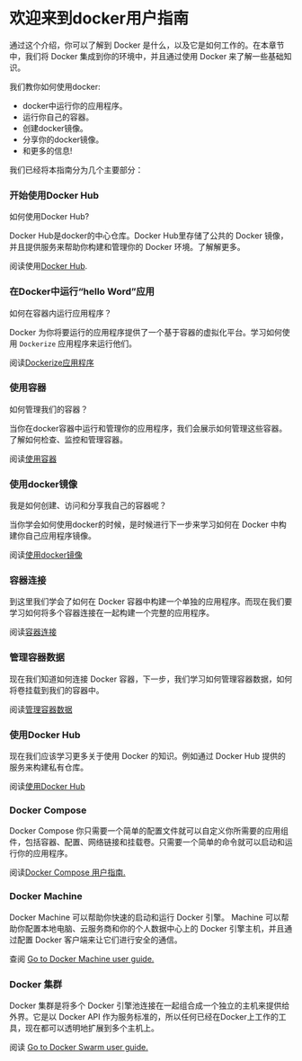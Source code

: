 欢迎来到docker用户指南
===

通过这个介绍，你可以了解到 Docker 是什么，以及它是如何工作的。在本章节中，我们将 Docker 集成到你的环境中，并且通过使用 Docker 来了解一些基础知识。

我们教你如何使用docker:

- docker中运行你的应用程序。
- 运行你自己的容器。
- 创建docker镜像。
- 分享你的docker镜像。
- 和更多的信息!

我们已经将本指南分为几个主要部分：

### 开始使用Docker Hub

如何使用Docker Hub?

Docker Hub是docker的中心仓库。Docker Hub里存储了公共的 Docker 镜像，并且提供服务来帮助你构建和管理你的 Docker 环境。了解解更多。

阅读使用[Docker Hub](dockerhub.md).

### 在Docker中运行“hello Word”应用

如何在容器内运行应用程序？

Docker 为你将要运行的应用程序提供了一个基于容器的虚拟化平台。学习如何使用 `Dockerize` 应用程序来运行他们。

阅读[Dockerize应用程序](dockerizing.md)

### 使用容器

如何管理我们的容器？

当你在docker容器中运行和管理你的应用程序，我们会展示如何管理这些容器。了解如何检查、监控和管理容器。

阅读[使用容器](usingdocker.md)

### 使用docker镜像

我是如何创建、访问和分享我自己的容器呢？

当你学会如何使用docker的时候，是时候进行下一步来学习如何在 Docker 中构建你自己应用程序镜像。

阅读[使用docker镜像](dockerimages.md)

### 容器连接

到这里我们学会了如何在 Docker 容器中构建一个单独的应用程序。而现在我们要学习如何将多个容器连接在一起构建一个完整的应用程序。

阅读[容器连接](dockerlinks.md)

### 管理容器数据

现在我们知道如何连接 Docker 容器，下一步，我们学习如何管理容器数据，如何将卷挂载到我们的容器中。

阅读[管理容器数据](dockervolumes.md)

### 使用Docker Hub

现在我们应该学习更多关于使用 Docker 的知识。例如通过 Docker Hub 提供的服务来构建私有仓库。

阅读[使用Docker Hub](dockerrepos.md)

### Docker Compose

Docker Compose 你只需要一个简单的配置文件就可以自定义你所需要的应用组件，包括容器、配置、网络链接和挂载卷。只需要一个简单的命令就可以启动和运行你的应用程序。

阅读[Docker Compose 用户指南.](../compose/README.md)

### Docker Machine

Docker Machine 可以帮助你快速的启动和运行 Docker 引擎。 Machine 可以帮助你配置本地电脑、云服务商和你的个人数据中心上的 Docker 引擎主机，并且通过配置 Docker 客户端来让它们进行安全的通信。

查阅 [Go to Docker Machine user guide.](../machine/README.md)

### Docker 集群

Docker 集群是将多个 Docker 引擎池连接在一起组合成一个独立的主机来提供给外界。它是以 Docker API 作为服务标准的，所以任何已经在Docker上工作的工具，现在都可以透明地扩展到多个主机上。

阅读 [Go to Docker Swarm user guide.](../swarm/)
